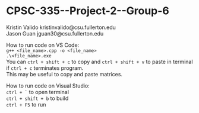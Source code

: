 # CPSC-335--Project-2--Group-6

Kristin Valido        kristinvalido<nowiki/>@csu.fullerton.edu  
Jason Guan            jguan30<nowiki/>@csu.fullerton.edu  




How to run code on VS Code:  
`g++ <file_name>.cpp -o <file_name>`  
`.\<file_name>.exe`  
You can `ctrl + shift + c` to copy and `ctrl + shift + v` to paste in terminal if `ctrl + c` terminates program.  
This may be useful to copy and paste matrices.  

How to run code on Visual Studio:  
`` ctrl + ` `` to open terminal  
`ctrl + shift + b` to build  
`ctrl + F5` to run
